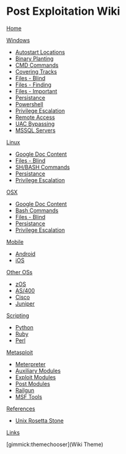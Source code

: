 # Post Exploitation Wiki

[Home](index.md)

[Windows]()

  * [Autostart Locations](windows/autostart.md)
  * [Binary Planting](windows/binary.md)
  * [CMD Commands](windows/cmd.md)
  * [Covering Tracks](windows/cover.md)
  * [Files - Blind](windows/blind.md)
  * [Files - Finding](windows/find_files.md)
  * [Files - Important](windows/files.md)
  * [Persistance](windows/persistance.md)
  * [Powershell](windows/powershell.md)
  * [Privilege Escalation](windows/privesc.md)
  * [Remote Access](windows/remote.md)
  * [UAC Bypassing](windows/uac.md)
  * [MSSQL Servers](windows/mssql.md)

  
[Linux]()

  * [Google Doc Content](linux/bulk.md)
  * [Files - Blind](linux/blind.md)
  * [SH/BASH Commands](linux/bash.md)
  * [Persistance](linux/persistance.md)
  * [Privilege Escalation](linux/privesc.md)


[OSX]()

  * [Google Doc Content](osx/bulk.md)
  * [Bash Commands](osx/bash.md)
  * [Files - Blind](osx/blind.md)
  * [Persistance](osx/persistance.md)
  * [Privilege Escalation](osx/privesc.md)

[Mobile]()

   * [Android](mobile/android.md)
   * [iOS](mobile/ios.md)

[Other OSs]()

  * [zOS](otheros/zos.md)
  * [AS/400](otheros/as400.md)
  * [Cisco](otheros/cisco.md)
  * [Juniper](otheros/juniper.md)

[Scripting]()

  * [Python](scripting/python.md)
  * [Ruby](scripting/ruby.md)
  * [Perl](scripting/perl.md)
  
[Metasploit]()

  * [Meterpreter](msf/meterpreter.md)
  * [Auxiliary Modules](msf/aux.md)
  * [Exploit Modules](msf/exploit.md)
  * [Post Modules](msf/post.md)
  * [Railgun](msf/railgun.md)
  * [MSF Tools](msf/tools.md)
  
[References]()

  * [Unix Rosetta Stone](references/rosetta.htm)
  
 
[Links](links.md)

[gimmick:themechooser](Wiki Theme)
